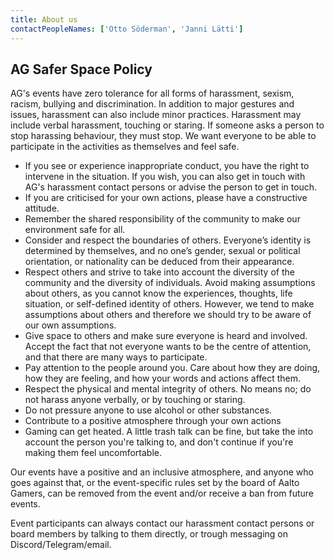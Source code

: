 ```yaml
---
title: About us
contactPeopleNames: ['Otto Söderman', 'Janni Lätti']
---
```


## AG Safer Space Policy

AG's events have zero tolerance for all forms of harassment, sexism, racism, bullying and
discrimination. In addition to major gestures and issues, harassment can also include minor
practices. Harassment may include verbal harassment, touching or staring. If someone asks a
person to stop harassing behaviour, they must stop. We want everyone to be able to participate in
the activities as themselves and feel safe.

- If you see or experience inappropriate conduct, you have the right to intervene in the
  situation. If you wish, you can also get in touch with AG's harassment contact persons or
  advise the person to get in touch.
- If you are criticised for your own actions, please have a constructive attitude.
- Remember the shared responsibility of the community to make our environment safe for all.
- Consider and respect the boundaries of others. Everyone’s identity is determined by
  themselves, and no one’s gender, sexual or political orientation, or nationality can be deduced
  from their appearance.
- Respect others and strive to take into account the diversity of the community and the diversity
  of individuals. Avoid making assumptions about others, as you cannot know the experiences,
  thoughts, life situation, or self-defined identity of others. However, we tend to make
  assumptions about others and therefore we should try to be aware of our own assumptions.
- Give space to others and make sure everyone is heard and involved. Accept the fact that not
  everyone wants to be the centre of attention, and that there are many ways to participate.
- Pay attention to the people around you. Care about how they are doing, how they are feeling,
  and how your words and actions affect them.
- Respect the physical and mental integrity of others. No means no; do not harass anyone
  verbally, or by touching or staring.
- Do not pressure anyone to use alcohol or other substances.
- Contribute to a positive atmosphere through your own actions
- Gaming can get heated. A little trash talk can be fine, but take the into account the person you're talking to, and don't continue if you're making them feel uncomfortable.

Our events have a positive and an inclusive atmosphere, and anyone who goes against that,
or the event-specific rules set by the board of Aalto Gamers, can be removed from the event and/or receive a ban from future events.

Event participants can always contact our harassment contact persons or board members by talking to them directly, or trough messaging on Discord/Telegram/email.

